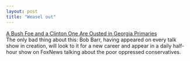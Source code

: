 ```yaml
---
layout: post
title: "Weasel out"
---
```




<a href="http://www.nytimes.com/2002/08/21/politics/21ELEC.html">A Bush Foe and a Clinton One Are Ousted in Georgia Primaries</a><br>
The only bad thing about this: Bob Barr, having appeared on every talk show in creation, will look to it for a new career and appear in a daily half-hour show on FoxNews talking about the poor oppressed conservatives.



